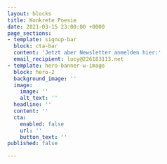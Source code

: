 ```yaml
---
layout: blocks
title: Konkrete Poesie
date: 2021-03-15 23:00:00 +0000
page_sections:
- template: signup-bar
  block: cta-bar
  content: 'Jetzt aber Newsletter anmelden hier:'
  email_recipient: lucy@226183113.net
- template: hero-banner-w-image
  block: hero-2
  background_image: ''
  image:
    image: ''
    alt_text: ''
  headline: ''
  content: ''
  cta:
    enabled: false
    url: ''
    button_text: ''
published: false

---
```

